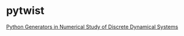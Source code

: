 pytwist
=======



[Python Generators in Numerical Study of Discrete Dynamical Systems](http://nbviewer.ipython.org/github/empet/pytwist/blob/master/Generators-and-Dynamical-Systs.ipynb)
